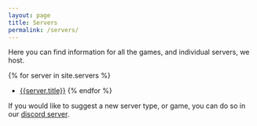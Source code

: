 ```yaml
---
layout: page
title: Servers
permalink: /servers/
---
```


Here you can find information for all the games, and individual servers, we host.

{% for server in site.servers %}
* [{{server.title}}]({{server.url}})
{% endfor %}

If you would like to suggest a new server type, or game, you can do so in our [discord server](/about).
